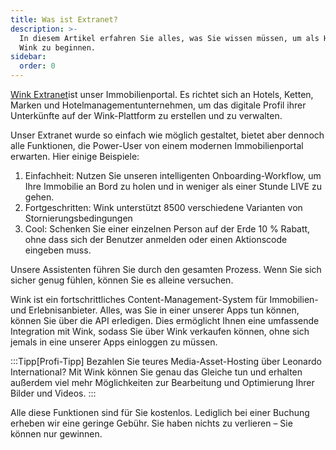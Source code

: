 ```yaml
---
title: Was ist Extranet?
description: >-
  In diesem Artikel erfahren Sie alles, was Sie wissen müssen, um als Hotel mit
  Wink zu beginnen.
sidebar:
  order: 0
---
```

[Wink Extranet](https://extranet.wink.travel)ist unser Immobilienportal. Es richtet sich an Hotels, Ketten, Marken und Hotelmanagementunternehmen, um das digitale Profil ihrer Unterkünfte auf der Wink-Plattform zu erstellen und zu verwalten.

Unser Extranet wurde so einfach wie möglich gestaltet, bietet aber dennoch alle Funktionen, die Power-User von einem modernen Immobilienportal erwarten. Hier einige Beispiele:

1. Einfachheit: Nutzen Sie unseren intelligenten Onboarding-Workflow, um Ihre Immobilie an Bord zu holen und in weniger als einer Stunde LIVE zu gehen.
2. Fortgeschritten: Wink unterstützt 8500 verschiedene Varianten von Stornierungsbedingungen
3. Cool: Schenken Sie einer einzelnen Person auf der Erde 10 % Rabatt, ohne dass sich der Benutzer anmelden oder einen Aktionscode eingeben muss.

Unsere Assistenten führen Sie durch den gesamten Prozess. Wenn Sie sich sicher genug fühlen, können Sie es alleine versuchen.

Wink ist ein fortschrittliches Content-Management-System für Immobilien- und Erlebnisanbieter. Alles, was Sie in einer unserer Apps tun können, können Sie über die API erledigen. Dies ermöglicht Ihnen eine umfassende Integration mit Wink, sodass Sie über Wink verkaufen können, ohne sich jemals in eine unserer Apps einloggen zu müssen.

:::Tipp\[Profi-Tipp]
Bezahlen Sie teures Media-Asset-Hosting über Leonardo International? Mit Wink können Sie genau das Gleiche tun und erhalten außerdem viel mehr Möglichkeiten zur Bearbeitung und Optimierung Ihrer Bilder und Videos.
:::

Alle diese Funktionen sind für Sie kostenlos. Lediglich bei einer Buchung erheben wir eine geringe Gebühr. Sie haben nichts zu verlieren – Sie können nur gewinnen.

